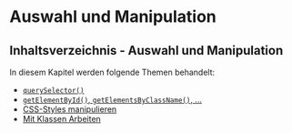# Auswahl und Manipulation

## Inhaltsverzeichnis - Auswahl und Manipulation

In diesem Kapitel werden folgende Themen behandelt:

- [`querySelector()`](querySelector.md)
- [`getElementById()`, `getElementsByClassName()`, ...](getElementByID-getElementByClassName.md)
- [CSS-Styles manipulieren](CSS-Styles-manipulieren.md)
- [Mit Klassen Arbeiten](Mit-Klassen-arbeiten.md)